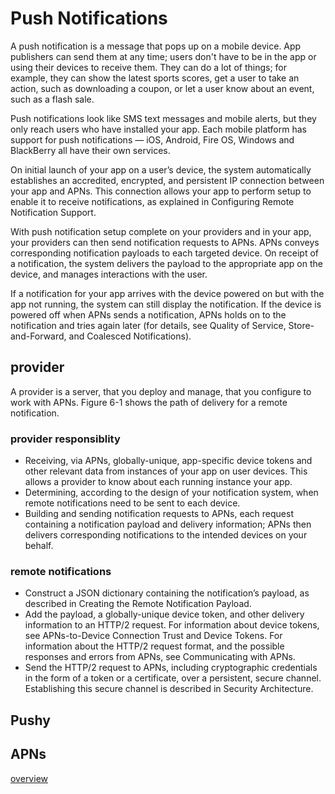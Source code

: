 # Push Notifications

A push notification is a message that pops up on a mobile device. App publishers
can send them at any time; users don't have to be in the app or using their
devices to receive them. They can do a lot of things; for example, they can show
the latest sports scores, get a user to take an action, such as downloading a
coupon, or let a user know about an event, such as a flash sale.

Push notifications look like SMS text messages and mobile alerts, but they only
reach users who have installed your app. Each mobile platform has support for
push notifications — iOS, Android, Fire OS, Windows and BlackBerry all have
their own services.

On initial launch of your app on a user’s device, the system automatically
establishes an accredited, encrypted, and persistent IP connection between your
app and APNs. This connection allows your app to perform setup to enable it to
receive notifications, as explained in Configuring Remote Notification Support.

With push notification setup complete on your providers and in your app, your
providers can then send notification requests to APNs. APNs conveys
corresponding notification payloads to each targeted device. On receipt of a
notification, the system delivers the payload to the appropriate app on the
device, and manages interactions with the user.

If a notification for your app arrives with the device powered on but with the
app not running, the system can still display the notification. If the device is
powered off when APNs sends a notification, APNs holds on to the notification
and tries again later (for details, see Quality of Service, Store-and-Forward,
and Coalesced Notifications).


## provider
A provider is a server, that you deploy and manage, that you configure to work
with APNs. Figure 6-1 shows the path of delivery for a remote notification.

### provider responsiblity
* Receiving, via APNs, globally-unique, app-specific device tokens and other
relevant data from instances of your app on user devices. This allows a provider
to know about each running instance your app.
* Determining, according to the
design of your notification system, when remote notifications need to be sent to
each device.
* Building and sending notification requests to APNs, each request
containing a notification payload and delivery information; APNs then delivers
corresponding notifications to the intended devices on your behalf.

### remote notifications
* Construct a JSON dictionary containing the notification’s payload, as described in Creating the Remote Notification Payload.
* Add the payload, a globally-unique device token, and other delivery information to an HTTP/2 request. For information about device tokens, see APNs-to-Device Connection Trust and Device Tokens. For information about the HTTP/2 request format, and the possible responses and errors from APNs, see Communicating with APNs.
* Send the HTTP/2 request to APNs, including cryptographic credentials in the form of a token or a certificate, over a persistent, secure channel. Establishing this secure channel is described in Security Architecture.




## Pushy

## APNs

[overview](https://developer.apple.com/library/content/documentation/NetworkingInternet/Conceptual/RemoteNotificationsPG/APNSOverview.html#//apple_ref/doc/uid/TP40008194-CH8-SW1)
